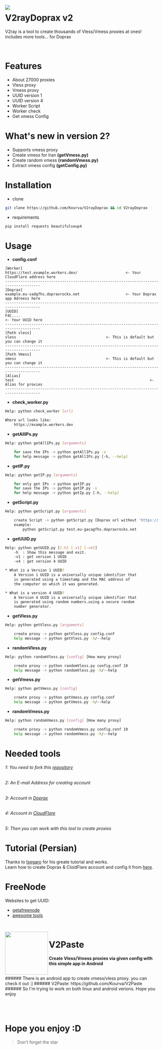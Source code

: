 <p>
    <img align="left" src="https://i0.wp.com/img.aapks.com/imgs/c/9/5/c95d7d8f2388afd94a20fd5004105246_icon.png?w=140">
    <h1> V2rayDoprax v2 </h1>
    <p> V2ray is a tool to create thousands of Vless/Vmess proxies at ones! includes more tools... for Doprax </p>
</p>
<br>

# Features
+ About 27000 proxies
+ Vless proxy
+ Vmess proxy
+ UUID version 1 
+ UUID version 4
+ Worker Script
+ Worker check
+ Get vmess Config

# What's new in version 2?
+ Supports vmess proxy
+ Create vmess for Iran **(getVmess.py)**
+ Create random vmess **(randomVmess.py)**
+ Extract vmess config **(getConfig.py)**

# Installation
+ clone
```bash
git clone https://github.com/Kourva/V2rayDoprax && cd V2rayDoprax 
```
+ requirements
```bash
pip install requests beautifulsoup4
```

# Usage
+ **config.conf**
```config
[Worker]
https://test.example.workers.dev/                      <- Your CloudFlare address here
--------------------------------------------------------------------------------------
[Doprax]
example.eu-sadgfhs.dopraxrocks.net                     <- Your Doprax app Adreess here
--------------------------------------------------------------------------------------
[UUID]
F4C....                                                              <- Your UUID here
--------------------------------------------------------------------------------------
[Path vless]
vless                                         <- This is default but you can change it
--------------------------------------------------------------------------------------
[Path Vmess]
vmess                                         <- This is default but you can change it
--------------------------------------------------------------------------------------
[Alias]
test                                                              <- Alias for proxies
--------------------------------------------------------------------------------------
```
+ **check_worker.py**
```bash
Help: python check_worker [url]

Where url looks like:
    https://example.workers.dev
```
+ **getAllIPs.py**
```bash
Help: python getAllIPs.py [arguments]

    for save the IPs -> python getAllIPs.py -s
    for help message -> python getAllIPs.py [-h, --help]
```
+ **getIP.py**
```bash
Help: python getIP.py [arguments]

    for only get IPs -> python getIP.py
    for save the IPs -> python getIP.py -s
    for help message -> python getIp.py [-h, --help] 
 ```
 + **getScript.py**
```bash
Help: python getScript.py [arguments]

    create Script -> python getScript.py [Doprax url without 'https://' and '/' at the end]
    example: 
        python getScript.py test.eu-gacagfhs.dopraxrocks.net
```
+ **getUUID.py**
```bash
Help: python getUUID.py [[-h] [-v1] [-v4]]
    -h  : Show this message and exit.
    -v1 : get version 1 UUID
    -v4 : get version 4 UUID

* What is a Version 1 UUID?
    A Version 1 UUID is a universally unique identifier that 
    is generated using a timestamp and the MAC address of 
    the computer on which it was generated.

* What is a version 4 UUID?
    A Version 4 UUID is a universally unique identifier that 
    is generated using random numbers.using a secure random 
    number generator.
```
+ **getVless.py**
```bash
Help: python getVless.py [arguments]

    create proxy -> python getVless.py config.conf
    help message -> python getVless.py -h/--help
```
+ **randomVless.py**
```bash
Help: python randomVless.py [config] [How many proxy]

    create proxy -> python randomVless.py config.conf 10
    help message -> python randomVless.py -h/--help 
```
+ **getVmess.py**
```bash
Help: python getVmess.py [config]

    create proxy -> python getVmess.py config.conf
    help message -> python getVmess.py -h/--help 
```
+ **randomVmess.py**
```bash
Help: python randomVmess.py [config] [How many proxy]

    create proxy -> python randomVmess.py config.conf 10
    help message -> python randomVmess.py -h/--help 
```

# Needed tools
###### 1:  You need to fork this [repository](https://github.com/Kourva/V2ray-for-Doprax)
###### 2:  An E-mail Address for creating account
###### 3:  Account in [Doprax](https://www.doprax.com/)
###### 4:  Account in [CloudFlare](https://cloudflare.com)
###### 5:  Then you can work with this tool to create proxies 

# Tutorial (Persian)
Thanks to [Isegaro](https://twitter.com/iSegaro) for his greate tutorial and works.<br>
Learn how to create Doprax & CloidFlare account and config it from [here](https://telegra.ph/Free-Hetzner-V2ray-with-iSegaro-01-30).

# FreeNode
Websites to get UUID:
+ [getafreenode](https://getafreenode.com)
+ [awesome tools](https://www.v2fly.org/en_US/awesome/tools.html)
<br>

<p>
    <img align="left" src="https://user-images.githubusercontent.com/118578799/219364816-7bb81cac-2cb5-4e52-bbc7-9bf907d016b1.png" width=140 height=140 />
    <h1> V2Paste </h1>
    <p><b> Create Vless/Vmess proxies via given config with this simple app in Android </b></p>
</p>
<br>
###### There is an android app to create vmess/vless proxy. you can check it out :]                                 
###### V2Paste: https://github.com/Kourva/V2Paste
###### So I'm trying to work on both linux and android verions. Hope you enjoy

<br><br>
# Hope you enjoy :D
> Don't forget the star
